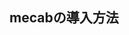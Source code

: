 mecabの導入方法
----------------------------------------------------------------------------------------------------
